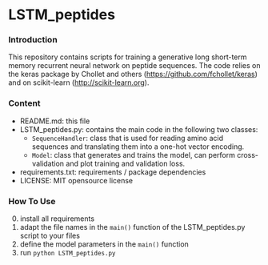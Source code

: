# LSTM_peptides
### Introduction
This repository contains scripts for training a generative long short-term memory recurrent neural network on peptide sequences. 
The code relies on the keras package by Chollet and others (https://github.com/fchollet/keras) and on scikit-learn (http://scikit-learn.org).

### Content
- README.md: this file
- LSTM_peptides.py: contains the main code in the following two classes:
  - `SequenceHandler`: class that is used for reading amino acid sequences and translating them into a one-hot vector encoding. 
  - `Model`: class that generates and trains the model, can perform cross-validation and plot training and validation loss.
 - requirements.txt: requirements / package dependencies
 - LICENSE: MIT opensource license

### How To Use
0) install all requirements
1) adapt the file names in the `main()` function of the LSTM_peptides.py script to your files 
2) define the model parameters in the `main()` function
3) run `python LSTM_peptides.py`
